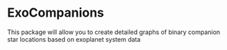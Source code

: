 # ExoCompanions
This package will allow you to create detailed graphs of binary companion star locations based on exoplanet system data
